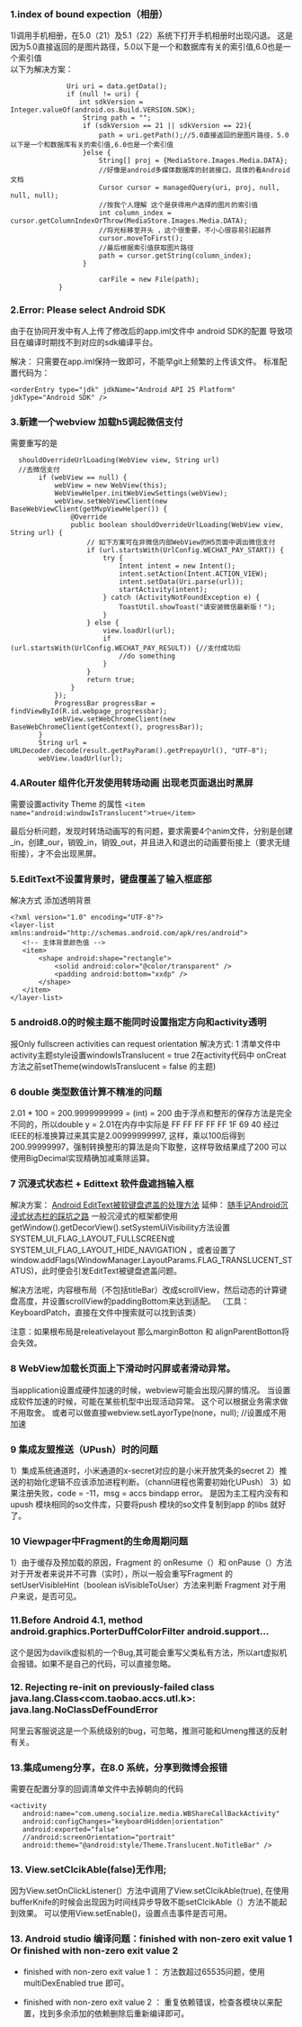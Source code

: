 
### 1.index of bound expection（相册）

1)调用手机相册，在5.0（21）及5.1（22）系统下打开手机相册时出现闪退。
这是因为5.0直接返回的是图片路径，5.0以下是一个和数据库有关的索引值,6.0也是一个索引值  
以下为解决方案：

  ``` 
                Uri uri = data.getData();  
                if (null != uri) {  
                   int sdkVersion = Integer.valueOf(android.os.Build.VERSION.SDK);  
                    String path = "";  
                    if (sdkVersion == 21 || sdkVersion == 22){  
                        path = uri.getPath();//5.0直接返回的是图片路径，5.0以下是一个和数据库有关的索引值,6.0也是一个索引值  
                    }else {  
                        String[] proj = {MediaStore.Images.Media.DATA};  
                        //好像是android多媒体数据库的封装接口，具体的看Android文档  
                        Cursor cursor = managedQuery(uri, proj, null, null, null);  
                        //按我个人理解 这个是获得用户选择的图片的索引值  
                        int column_index = cursor.getColumnIndexOrThrow(MediaStore.Images.Media.DATA);  
                        //将光标移至开头 ，这个很重要，不小心很容易引起越界  
                        cursor.moveToFirst();  
                        //最后根据索引值获取图片路径  
                        path = cursor.getString(column_index);  
                    }  
  
                        carFile = new File(path);  
              }               
  ```
### 2.Error: Please select Android SDK
由于在协同开发中有人上传了修改后的app.iml文件中 android SDK的配置
导致项目在编译时期找不到对应的sdk编译平台。

解决： 只需要在app.iml保持一致即可，不能早git上频繁的上传该文件。
标准配置代码为：

 ` <orderEntry type="jdk" jdkName="Android API 25 Platform" jdkType="Android SDK" /> `

### 3.新建一个webview 加载h5调起微信支付
 需要重写的是 
 ```
   shouldOverrideUrlLoading(WebView view, String url)
   //去微信支付
        if (webView == null) {
            webView = new WebView(this);
            WebViewHelper.initWebViewSettings(webView);
            webView.setWebViewClient(new BaseWebViewClient(getMvpViewHelper()) {
                @Override
                public boolean shouldOverrideUrlLoading(WebView view, String url) {
                    // 如下方案可在非微信内部WebView的H5页面中调出微信支付
                    if (url.startsWith(UrlConfig.WECHAT_PAY_START)) {
                        try {
                            Intent intent = new Intent();
                            intent.setAction(Intent.ACTION_VIEW);
                            intent.setData(Uri.parse(url));
                            startActivity(intent);
                        } catch (ActivityNotFoundException e) {
                            ToastUtil.showToast("请安装微信最新版！");
                        }
                    } else {
                        view.loadUrl(url);
                        if (url.startsWith(UrlConfig.WECHAT_PAY_RESULT)) {//支付成功后
                            //do something
                        }
                    }
                    return true;
                }
            });
            ProgressBar progressBar = findViewById(R.id.webpage_progressbar);
            webView.setWebChromeClient(new BaseWebChromeClient(getContext(), progressBar));
        }
        String url = URLDecoder.decode(result.getPayParam().getPrepayUrl(), "UTF-8");
        webView.loadUrl(url);
 ```

### 4.ARouter 组件化开发使用转场动画 出现老页面退出时黑屏
需要设置activity Theme 的属性
 ` <item name="android:windowIsTranslucent">true</item> `

最后分析问题，发现时转场动画写的有问题，要求需要4个anim文件，分别是创建_in，创建_our，销毁_in，销毁_out，并且进入和退出的动画要衔接上（要求无缝衔接），才不会出现黑屏。

### 5.EditText不设置背景时，键盘覆盖了输入框底部
解决方式 添加透明背景
 ```
<?xml version="1.0" encoding="UTF-8"?>
<layer-list xmlns:android="http://schemas.android.com/apk/res/android">
    <!-- 主体背景颜色值 -->
    <item>
        <shape android:shape="rectangle">
            <solid android:color="@color/transparent" />
            <padding android:bottom="xxdp" />
        </shape>
    </item>
</layer-list>

 ```

### 5 android8.0的时候主题不能同时设置指定方向和activity透明
报Only fullscreen activities can request orientation
解决方式:
1 清单文件中activity主题style设置windowIsTranslucent = true
2在activity代码中 onCreat方法之前setTheme(windowIsTranslucent  = false 的主题)

### 6 double 类型数值计算不精准的问题
2.01 * 100 = 200.9999999999 = (int) = 200
由于浮点和整形的保存方法是完全不同的，所以double y = 2.01在内存中实际是
FF FF FF FF FF 1F 69 40
经过IEEE的标准换算过来其实是2.00999999997, 这样，乘以100后得到200.99999997，强制转换整形的算法是向下取整，这样导致结果成了200
可以使用BigDecimal实现精确加减乘除运算。

### 7 沉浸式状态栏 + Edittext  软件盘遮挡输入框
解决方案： [Android EditText被软键盘遮盖的处理方法](http://www.jb51.net/article/94705.htm)
延伸： [随手记Android沉浸式状态栏的踩坑之路](https://juejin.im/post/5a25f6146fb9a0452405ad5b)
一般沉浸式的框架都使用getWindow().getDecorView().setSystemUiVisibility方法设置SYSTEM_UI_FLAG_LAYOUT_FULLSCREEN或SYSTEM_UI_FLAG_LAYOUT_HIDE_NAVIGATION ，或者设置了window.addFlags(WindowManager.LayoutParams.FLAG_TRANSLUCENT_STATUS)，此时便会引发EditText被键盘遮盖问题。

解决方法呢，内容根布局（不包括titleBar）改成scrollView，然后动态的计算键盘高度，并设置scrollView的paddingBottom来达到适配。 （工具： KeyboardPatch，直接在文件中搜索就可以找到该类）

注意：如果根布局是releativelayout 那么marginBotton 和 alignParentBotton将会失效。

### 8 WebView加载长页面上下滑动时闪屏或者滑动异常。
当application设置成硬件加速的时候，webview可能会出现闪屏的情况。
当设置成软件加速的时候，可能在某些机型中出现活动异常。
这个可以根据业务需求做不用取舍。
或者可以做直接webview.setLayorType(none，null); //设置成不用加速


### 9 集成友盟推送（UPush）时的问题
1）集成系统通道时，小米通道的x-secret对应的是小米开放凭条的secret
2）推送的初始化逻辑不应该添加进程判断。（channl进程也需要初始化UPush）
3）如果注册失败，code = -11，msg = accs bindapp error。 是因为主工程内没有和upush 模块相同的so文件库，只要将push 模块的so文件复制到app 的libs 就好了。


### 10 Viewpager中Fragment的生命周期问题
1）由于缓存及预加载的原因，Fragment 的 onResume（）和 onPause（）方法对于开发者来说并不可靠（实时），所以一般会重写Fragment 的 setUserVisibleHint（boolean isVisibleToUser）方法来判断 Fragment 对于用户来说，是否可见。


### 11.Before Android 4.1, method android.graphics.PorterDuffColorFilter android.support...
这个是因为davilk虚拟机的一个Bug,其可能会重写父类私有方法，所以art虚拟机会报错。如果不是自己的代码，可以直接忽略。


### 12. Rejecting re-init on previously-failed class java.lang.Class<com.taobao.accs.utl.k>: java.lang.NoClassDefFoundError
阿里云客服说这是一个系统级别的bug，可忽略，推测可能和Umeng推送的反射有关。


### 13.集成umeng分享，在8.0 系统，分享到微博会报错
需要在配置分享的回调清单文件中去掉朝向的代码
 ``` 
 <activity
    android:name="com.umeng.socialize.media.WBShareCallBackActivity"
    android:configChanges="keyboardHidden|orientation"
    android:exported="false"
    //android:screenOrientation="portrait"
    android:theme="@android:style/Theme.Translucent.NoTitleBar" /> 
 ```
 
### 13. View.setClcikAble(false)无作用;
因为View.setOnClickListener(）方法中调用了View.setClcikAble(true),
在使用bufferKnife的时候会出现因为时间线异步导致不能setClcikAble（）方法不能起到效果。
可以使用View.setEnable()，设置点击事件是否可用。

### 13. Android studio 编译问题：finished with non-zero exit value 1 Or finished with non-zero exit value 2
* finished with non-zero exit value 1 ： 方法数超过65535问题，使用 multiDexEnabled true 即可。

* finished with non-zero exit value 2 ： 重复依赖错误，检查各模块以来配置，找到多余添加的依赖删除后重新编译即可。



